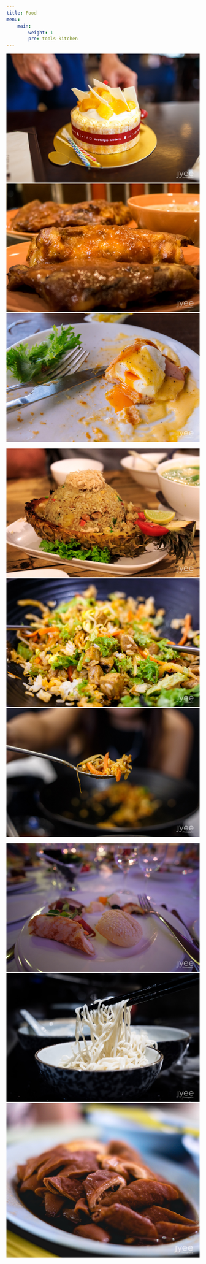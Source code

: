 ```yaml
---
title: Food
menu:
    main: 
        weight: 1
        pre: tools-kitchen
---
```


<!-- everything below here is auto-generated by a python file and WILL BE LOST -->
![](20160714-_MG_2283.jpg) ![](20161223-IMG_0467.jpg) ![](20170409-_MG_3707.jpg)

![](20170409-_MG_3840.jpg) ![](20170422-_MG_3999.jpg) ![](20170422-_MG_4004.jpg)

![](20170831-DSCF1557.jpg) ![](20171118-DSCF2634.jpg) ![](20180127-DSCF3569.jpg)


